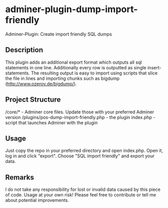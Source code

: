 adminer-plugin-dump-import-friendly
===================================

Adminer-Plugin: Create import friendly SQL dumps

## Description

This plugin adds an additional export format which outputs all sql statements in one line. Additionally every row is outputted as single insert-statements. The resulting output is easy to import using scripts that slice the file in lines and importing chunks such as bigdump (http://www.ozerov.de/bigdump/).

## Project Structure

/core/* - Adminer core files. Update those with your preferred Adminer version
/plugins/pos-dump-import-friendly.php - the plugin
index.php - script that launches Adminer with the plugin

## Usage

Just copy the repo in your preferred directory and open index.php. Open it, log in and click "export". Choose "SQL import friendly" and export your data.

## Remarks

I do not take any responsibility for lost or invalid data caused by this piece of code. Usage at your own risk!
Please feel free to contribute or tell me about potential improvements.